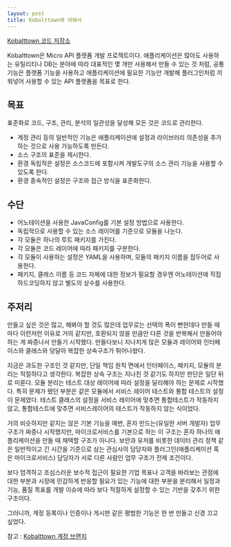 ```yaml
---
layout: post
title: Kobalttown에 대해서
---
```


[Kobalttown 코드 저장소](https://github.com/JustBurrow/kobalttown)

Kobalttown은 Micro API 플랫폼 개발 프로젝트이다. 애플리케이션은 많아도 사용하는 유틸리티나 DB는 분야에 따라 대표적인 몇 개만 사용해서 만들 수 있는 것 처럼, 공통 기능은 플랫폼 기능을 사용하고 애플리케이션에 필요한 기능만 개발해 플러그인처럼 끼워넣어 사용할 수 있는 API 플랫폼을 목표로 한다.

## 목표

표준화로 코드, 구조, 관리, 분석의 일관성을 달성해 모든 것은 코드로 관리한다.

* 계정 관리 등의 일반적인 기능은 애플리케이션에 설정과 라이브러리 의존성을 추가하는 것으로 사용 가능하도록 만든다.
* 소스 구조의 표준을 제시한다.
* 환경 독립적은 설정은 소스코드에 포함시켜 개발도구의 소스 관리 기능을 사용할 수 있도록 한다.
* 환경 종속적인 설정은 구조와 접근 방식을 표준화한다.

## 수단

* 어노테이션을 사용한 JavaConfig를 기본 설정 방법으로 사용한다.
* 독립적으로 사용할 수 있는 소스 레이어를 기준으로 모듈을 나눈다.
* 각 모듈은 하나의 루트 패키지를 가진다.
* 각 모듈은 코드 레이어에 따라 패키지를 구분한다.
* 각 모듈이 사용하는 설정은 YAML을 사용하며, 모듈의 패키지 이름을 접두어로 사용한다.
* 패키지, 클래스 이름 등 코드 자체에 대한 정보가 필요할 경우엔 어노테이션에 직접 하드코딩하지 않고 별도의 상수를 사용한다.

## 주저리

만들고 싶은 것은 많고, 해봐야 할 것도 많은데 업무로는 선택의 폭이 뻔한데다 만들 때마다 이런저런 이유로 거의 같지만, 호환되지 않을 만큼만 다른 것을 반복해서 만들어야 하는 게 짜증나서 만들기 시작했다. 만들다보니 지나치게 많은 모듈과 레이어와 인터페이스와 클래스와 덩달아 복잡한 상속구조가 튀어나왔다.

지금은 과도한 구조인 것 같지만, 단일 책임 원칙 면에서 인터페이스, 패키지, 모듈의 분리는 적절하다고 생각한다. 복잡한 상속 구조는 지나친 것 같기도 하지만 판단은 일단 뒤로 미룬다. 모듈 분리는 테스트 대상 레이어에 따라 설정을 달리해야 하는 문제로 시작했다. 특히 문제가 됐던 부분은 같은 모듈에서 서비스 레이어 테스트와 통합 테스트의 설정이 문제였다. 테스트 클래스의 설정을 서비스 레이어에 맞추면 통합테스트가 작동하지 않고, 통합테스트에 맞추면 서비스레이어의 테스트가 작동하지 않는 식이었다.

거의 비슷하지만 같지는 않은 기본 기능을 매번, 혼자 만드는(유일한 서버 개발자) 업무 구조가 짜증나 시작했지만, 마이크로서비스를 기본으로 하는 이 구조는 혼자 하나의 애플리케이션을 만들 때 채택할 구조가 아니다. 보안과 유저를 비롯한 데이터 관리 정책 같은 일반적이고 긴 시간을 기준으로 삼는 관심사의 담당자와 플러그인(애플리케이션 혹은 마이크로서비스) 담당자가 서로 다른 사람인 업무 구조가 전제 조건이다.

보다 엄격하고 조심스러운 보수적 접근이 필요한 기업 목표나 고객을 바라보는 관점에 대한 부분과 시장에 민감하게 반응할 필요가 있는 기능에 대한 부분을 분리해서 일정과 기능, 품질 목표를 개발 이슈에 따라 보다 적절하게 설정할 수 있는 기반을 갖추기 위한 구조이다.

그러니까, 계정 등록이나 인증이나 게시판 같은 평범한 기능은 한 번 만들고 신경 끄고 싶었다.

참고 : [Kobalttown 계정 브랜치](https://github.com/JustBurrow/kobalttown/tree/account)
